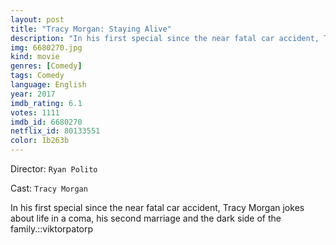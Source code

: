 ```yaml
---
layout: post
title: "Tracy Morgan: Staying Alive"
description: "In his first special since the near fatal car accident, Tracy Morgan jokes about life in a coma, his second marriage and the dark side of the family.::viktorpatorp.."
img: 6680270.jpg
kind: movie
genres: [Comedy]
tags: Comedy 
language: English
year: 2017
imdb_rating: 6.1
votes: 1111
imdb_id: 6680270
netflix_id: 80133551
color: 1b263b
---
```

Director: `Ryan Polito`  

Cast: `Tracy Morgan` 

In his first special since the near fatal car accident, Tracy Morgan jokes about life in a coma, his second marriage and the dark side of the family.::viktorpatorp